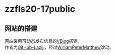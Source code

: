 # zzfls20-17public

## 网站的搭建
网站采用可动态发布信息的[VBlog](https://github.com/GitHub-Laziji/vblog)搭建。  
作者为[GitHub-Laziji](https://github.com/GitHub-Laziji/)，经过[WilliamPeterMatthew](https://github.com/WilliamPeterMatthew)改动。  
